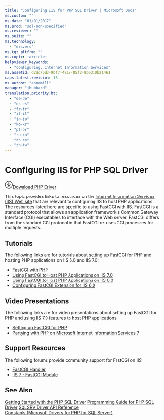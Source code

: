 ```yaml
---
title: "Configuring IIS for PHP SQL Driver | Microsoft Docs"
ms.custom: ""
ms.date: "01/01/2017"
ms.prod: "sql-non-specified"
ms.reviewer: ""
ms.suite: ""
ms.technology: 
  - "drivers"
ms.tgt_pltfrm: ""
ms.topic: "article"
helpviewer_keywords: 
  - "configuring, Internet Information Services"
ms.assetid: d2dc75d3-9bf7-481c-85f2-8b6310b21461
caps.latest.revision: 15
ms.author: "annemill"
manager: "jhubbard"
translation.priority.ht: 
  - "de-de"
  - "es-es"
  - "fr-fr"
  - "it-it"
  - "ja-jp"
  - "ko-kr"
  - "pt-br"
  - "ru-ru"
  - "zh-cn"
  - "zh-tw"
---
```

# Configuring IIS for PHP SQL Driver
![Download](../../ssdt/media/download.png)[Download PHP Driver](https://www.microsoft.com/download/details.aspx?id=20098)

This topic provides links to resources on the [Internet Information Services (IIS) Web site](http://go.microsoft.com/fwlink/?LinkId=121375) that are relevant to configuring IIS to host PHP applications. The resources listed here are specific to using FastCGI with IIS. FastCGI is a standard protocol that allows an application framework's Common Gateway Interface (CGI) executables to interface with the Web server. FastCGI differs from the standard CGI protocol in that FastCGI re-uses CGI processes for multiple requests.  
  
## Tutorials  
The following links are for tutorials about setting up FastCGI for PHP and hosting PHP applications on IIS 6.0 and IIS 7.0:  
  
-   [FastCGI with PHP](http://go.microsoft.com/fwlink/?LinkId=121376)  
-   [Using FastCGI to Host PHP Applications on IIS 7.0](http://go.microsoft.com/fwlink/?LinkId=121377)  
-   [Using FastCGI to Host PHP Applications on IIS 6.0](http://go.microsoft.com/fwlink/?LinkId=121378)  
-   [Configuring FastCGI Extension for IIS 6.0](http://go.microsoft.com/fwlink/?LinkId=121379)  
  
## Video Presentations  
The following links are for video presentations about setting up FastCGI for PHP and using IIS 7.0 features to host PHP applications:  
  
-   [Setting up FastCGI for PHP](http://go.microsoft.com/fwlink/?LinkId=121380)  
-   [Partying with PHP on Microsoft Internet Information Services 7](http://go.microsoft.com/fwlink/?LinkId=121381)  
  
## Support Resources  
The following forums provide community support for FastCGI on IIS:  
  
-   [FastCGI Handler](http://go.microsoft.com/fwlink/?LinkId=121382)  
-   [IIS 7 - FastCGI Module](http://go.microsoft.com/fwlink/?LinkId=121383)  
  
## See Also  
[Getting Started with the PHP SQL Driver](../../connect/php/getting-started-with-the-php-sql-driver.md)
[Programming Guide for PHP SQL Driver](../../connect/php/programming-guide-for-php-sql-driver.md)
[SQLSRV Driver API Reference](../../connect/php/sqlsrv-driver-api-reference.md)  
[Constants &#40;Microsoft Drivers for PHP for SQL Server&#41;](../../connect/php/constants--microsoft-drivers-for-php-for-sql-server-.md)  
  
